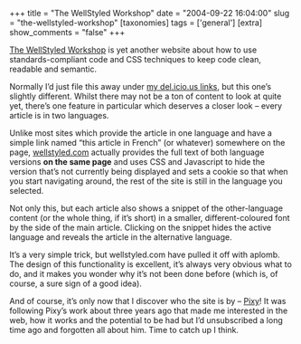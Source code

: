 +++
title = "The WellStyled Workshop"
date = "2004-09-22 16:04:00"
slug = "the-wellstyled-workshop"
[taxonomies]
tags = ['general']
[extra]
show_comments = "false"
+++

[The WellStyled Workshop](http://wellstyled.com/ "The WellStyled Workshop") is yet another website about how to use standards-compliant code and CSS techniques to keep code clean, readable and semantic.

Normally I’d just file this away under [my del.icio.us links](http://del.icio.us/pip "My del.icio.us links"), but this one’s slightly different. Whilst there may not be a ton of content to look at quite yet, there’s one feature in particular which deserves a closer look – every article is in two languages.

Unlike most sites which provide the article in one language and have a simple link named “this article in French” (or whatever) somewhere on the page, [wellstyled.com](http://wellstyled.com/) actually provides the full text of both language versions **on the same page** and uses CSS and Javascript to hide the version that’s not currently being displayed and sets a cookie so that when you start navigating around, the rest of the site is still in the language you selected.

Not only this, but each article also shows a snippet of the other-language content (or the whole thing, if it’s short) in a smaller, different-coloured font by the side of the main article. Clicking on the snippet hides the active language and reveals the article in the alternative language.

It’s a very simple trick, but wellstyled.com have pulled it off with aplomb. The design of this functionality is excellent, it’s always very obvious what to do, and it makes you wonder why it’s not been done before (which is, of course, a sure sign of a good idea).

And of course, it’s only now that I discover who the site is by – [Pixy](http://www.pixy.cz/ "Petr Stanicek, web genius")! It was following Pixy’s work about three years ago that made me interested in the web, how it works and the potential to be had but I’d unsubscribed a long time ago and forgotten all about him. Time to catch up I think.
